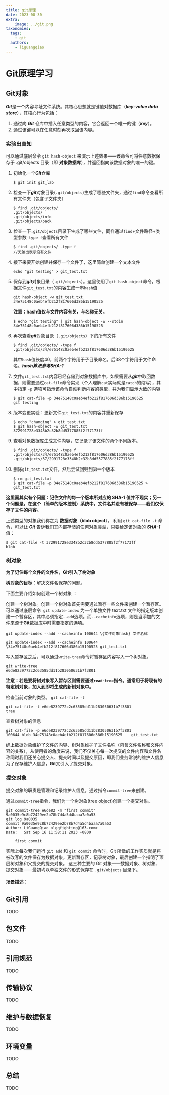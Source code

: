 ```yaml
---
title: git原理
date: 2023-08-30
extra:
    image: ../git.png
taxonomies:
  tags:
    - git
  authors:
    - liguangqiao  
---
```


# **Git原理学习**

## Git对象

***Git***是一个内容寻址文件系统。其核心思想就是键值对数据库（***key-value data store***），其核心行为包括：

1. 通过向 ***Git*** 仓库中插入任意类型的内容，它会返回一个唯一的键（***key***）。
2. 通过该键可以在任意时刻再次取回该内容。

### 实验出真知

可以通过底层命令 `git hash-object` 来演示上述效果——该命令可将任意数据保存于 .git/objects 目录（即 **对象数据库**），并返回指向该数据对象的唯一的键。

1. 初始化一个***Git***仓库

   ```
   $ git init git_lab
   ```

2. 检查一下***git***对象目录(`.git/objects`)生成了哪些文件夹，通过`find`命令查看所有文件夹（包含子文件夹）

   ```
   $ find .git/objects/
   .git/objects/
   .git/objects/info
   .git/objects/pack
   ```

3. 检查一下`.git/objects`目录下生成了哪些文件，同样通过`find`+文件路径+类型参数`-type f`查看所有文件

   ```
   $ find .git/objects/ -type f
   //无输出表示没有文件
   ```

4. 接下来要开始创建并保存一个文件了，这里简单创建一个文本文件

   ```
   echo "git testing" > git_test.txt
   ```

5. 保存到***git***对象目录（`.git/objects`）。这里使用了`git hash-object`命令，根据文件`git_test.txt`的内容生成一串`hash`值

   ```
   git hash-object -w git_test.txt
   34e75148c0aeb4efb212f817606d386b15190525
   ```

   **注意：hash值仅与文件内容有关，与名称无关。**

   ```
   $ echo "git testing" | git hash-object -w --stdin
   34e75148c0aeb4efb212f817606d386b15190525
   ```

6. 再次查看***git***对象目录（`.git/objects`）下的所有文件

   ```
   $ find .git/objects/ -type f
   .git/objects/34/e75148c0aeb4efb212f817606d386b15190525
   ```

   其中`hash`值长度40，前两个字符用于子目录命名，后38个字符用于文件命名。***hash算法参考SHA-1***

7. 文件`git_test.txt`内容已经存储到对象数据库中，如果需要从***git***中取回数据，则需要通过`cat-file`命令实现（个人理解`cat`实际就是`catch`的缩写），其中指定 `-p` 选项可指示该命令自动判断内容的类型，并为我们显示大致的内容

   ```
   $ git cat-file -p 34e75148c0aeb4efb212f817606d386b15190525
   git testing
   ```

8. 版本变更实验：更新文件`git_test.txt`的内容并重新保存

   ```
   $ echo "changing" > git_test.txt
   $ git hash-object -w git_test.txt
   372991728e3348b2c32b8dd5377885f2f77173ff
   ```

9. 查看对象数据库生成文件内容，它记录了该文件的两个不同版本。

   ```
   $ find .git/objects/ -type f
   .git/objects/34/e75148c0aeb4efb212f817606d386b15190525
   .git/objects/37/2991728e3348b2c32b8dd5377885f2f77173ff
   ```

10. 删除`git_test.txt`文件，然后尝试回归到第一个版本

    ```
    $ rm git_test.txt
    $ git cat-file -p 34e75148c0aeb4efb212f817606d386b15190525 > git_test.txt
    ```

**这里面其实有个问题：记住文件的每一个版本所对应的 SHA-1 值并不现实；另一个问题是，在这个（简单的版本控制）系统中，文件名并没有被保存——我们仅保存了文件的内容。**

 上述类型的对象我们称之为 **数据对象（blob object**）。 利用 `git cat-file -t` 命令，可以让 ***Git*** 告诉我们其内部存储的任何对象类型，只要给定该对象的 ***SHA-1*** 值：

```
$ git cat-file -t 372991728e3348b2c32b8dd5377885f2f77173ff
blob
```

### 树对象

**为了记住每个文件的文件名，GIt引入了树对象**

**树对象的目标**：解决文件名保存的问题。

下面主要介绍如何创建一个树对象 ：

创建一个树对象。创建一个树对象首先需要通过暂存一些文件来创建一个暂存区。 可以通过底层命令` git update-index` 为一个单独文件 text.txt 文件的指定版本创建一个暂存区，其中必须指定`--add`选项。而`--cacheinfo`选项，则是当添加的文件来源于**Git**数据库中时需要指定的选项。

`````` 
git update-index --add --cacheinfo 100644 \{文件对象hash} 文件名称
``````

```
git update-index --add --cacheinfo 100644 \34e75148c0aeb4efb212f817606d386b15190525 git_test.txt
```

 写入暂存区之后，可以通过`write-tree`命令将暂存区内容写入一个树对象。

```
git write-tree
e6de8239772c2c63585dd11b283050631b7f3801
```

**注意：若是要将树对象写入暂存区则需要通过`read-tree`指令。通常用于将现有的特定树对象，加入到即将生成的新树对象中。**

检查当前对象的类型。
`git cat-file -t`

```
git cat-file -t e6de8239772c2c63585dd11b283050631b7f3801
tree
```

查看树对象的信息

```
git cat-file -p e6de8239772c2c63585dd11b283050631b7f3801
100644 blob 34e75148c0aeb4efb212f817606d386b15190525    git_test.txt
```

综上数据对象维护了文件的内容、树对象维护了文件名称（包含文件名称和文件内容的关系），从使用者的角度来说，我们不仅关心每一次提交的文件内容和文件名称同时我们还关心提交人、提交时间以及提交原因，即我们业务常说的维护人信息为了保存维护人信息，**Git**又引入了提交对象。

### 提交对象

提交对象的职责是管理和记录维护人信息，通过指令`commit-tree`来创建。

通过`commit-tree`指令，我们为一个树对象(tree object)创建一个提交对象。

```
git commit-tree e6de82 -m "first commit"
9a0035e9c8b72429ee2b78b7d4a5d4baaa7a0a53
git log 9a0035
commit 9a0035e9c8b72429ee2b78b7d4a5d4baaa7a0a53
Author: LiGuangQiao <lgqfighting@163.com>
Date:   Sat Sep 16 11:58:11 2023 +0800

    first commit
```

实际上每次我们运行 `git add` 和 `git commit` 命令时，Git 所做的工作实质就是将被改写的文件保存为数据对象，更新暂存区，记录树对象，最后创建一个指明了顶层树对象和父提交的提交对象。 这三种主要的 Git 对象——数据对象、树对象、提交对象——最初均以单独文件的形式保存在 `.git/objects` 目录下。 

#### 场景描述：

## Git引用

TODO

## 包文件

TODO

## 引用规范

TODO

## 传输协议

TODO

## 维护与数据恢复

TODO

## 环境变量

TODO

## 总结

TODO





